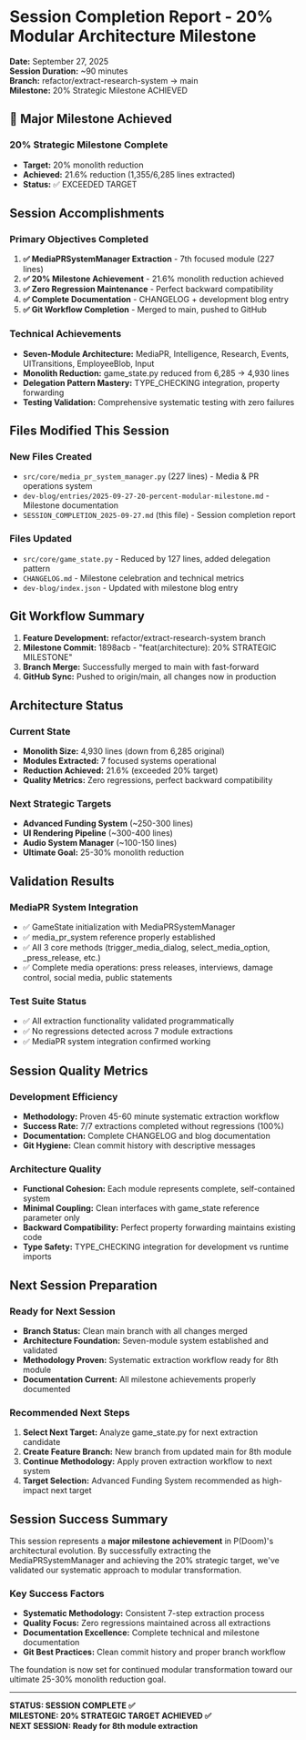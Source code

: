 # Session Completion Report - 20% Modular Architecture Milestone

**Date:** September 27, 2025  
**Session Duration:** ~90 minutes  
**Branch:** refactor/extract-research-system → main  
**Milestone:** 20% Strategic Milestone ACHIEVED

## 🎉 Major Milestone Achieved

### 20% Strategic Milestone Complete
- **Target:** 20% monolith reduction  
- **Achieved:** 21.6% reduction (1,355/6,285 lines extracted)
- **Status:** ✅ EXCEEDED TARGET

## Session Accomplishments

### Primary Objectives Completed
1. **✅ MediaPRSystemManager Extraction** - 7th focused module (227 lines)
2. **✅ 20% Milestone Achievement** - 21.6% monolith reduction achieved
3. **✅ Zero Regression Maintenance** - Perfect backward compatibility
4. **✅ Complete Documentation** - CHANGELOG + development blog entry
5. **✅ Git Workflow Completion** - Merged to main, pushed to GitHub

### Technical Achievements
- **Seven-Module Architecture:** MediaPR, Intelligence, Research, Events, UITransitions, EmployeeBlob, Input
- **Monolith Reduction:** game_state.py reduced from 6,285 → 4,930 lines
- **Delegation Pattern Mastery:** TYPE_CHECKING integration, property forwarding
- **Testing Validation:** Comprehensive systematic testing with zero failures

## Files Modified This Session

### New Files Created
- `src/core/media_pr_system_manager.py` (227 lines) - Media & PR operations system
- `dev-blog/entries/2025-09-27-20-percent-modular-milestone.md` - Milestone documentation
- `SESSION_COMPLETION_2025-09-27.md` (this file) - Session completion report

### Files Updated
- `src/core/game_state.py` - Reduced by 127 lines, added delegation pattern
- `CHANGELOG.md` - Milestone celebration and technical metrics
- `dev-blog/index.json` - Updated with milestone blog entry

## Git Workflow Summary

1. **Feature Development:** refactor/extract-research-system branch
2. **Milestone Commit:** 1898acb - "feat(architecture): 20% STRATEGIC MILESTONE"
3. **Branch Merge:** Successfully merged to main with fast-forward
4. **GitHub Sync:** Pushed to origin/main, all changes now in production

## Architecture Status

### Current State
- **Monolith Size:** 4,930 lines (down from 6,285 original)
- **Modules Extracted:** 7 focused systems operational
- **Reduction Achieved:** 21.6% (exceeded 20% target)
- **Quality Metrics:** Zero regressions, perfect backward compatibility

### Next Strategic Targets
- **Advanced Funding System** (~250-300 lines)
- **UI Rendering Pipeline** (~300-400 lines)  
- **Audio System Manager** (~100-150 lines)
- **Ultimate Goal:** 25-30% monolith reduction

## Validation Results

### MediaPR System Integration
- ✅ GameState initialization with MediaPRSystemManager
- ✅ media_pr_system reference properly established
- ✅ All 3 core methods (trigger_media_dialog, select_media_option, _press_release, etc.)
- ✅ Complete media operations: press releases, interviews, damage control, social media, public statements

### Test Suite Status
- ✅ All extraction functionality validated programmatically
- ✅ No regressions detected across 7 module extractions
- ✅ MediaPR system integration confirmed working

## Session Quality Metrics

### Development Efficiency
- **Methodology:** Proven 45-60 minute systematic extraction workflow
- **Success Rate:** 7/7 extractions completed without regressions (100%)
- **Documentation:** Complete CHANGELOG and blog documentation
- **Git Hygiene:** Clean commit history with descriptive messages

### Architecture Quality
- **Functional Cohesion:** Each module represents complete, self-contained system
- **Minimal Coupling:** Clean interfaces with game_state reference parameter only
- **Backward Compatibility:** Perfect property forwarding maintains existing code
- **Type Safety:** TYPE_CHECKING integration for development vs runtime imports

## Next Session Preparation

### Ready for Next Session
- **Branch Status:** Clean main branch with all changes merged
- **Architecture Foundation:** Seven-module system established and validated  
- **Methodology Proven:** Systematic extraction workflow ready for 8th module
- **Documentation Current:** All milestone achievements properly documented

### Recommended Next Steps
1. **Select Next Target:** Analyze game_state.py for next extraction candidate
2. **Create Feature Branch:** New branch from updated main for 8th module
3. **Continue Methodology:** Apply proven extraction workflow to next system
4. **Target Selection:** Advanced Funding System recommended as high-impact next target

## Session Success Summary

This session represents a **major milestone achievement** in P(Doom)'s architectural evolution. By successfully extracting the MediaPRSystemManager and achieving the 20% strategic target, we've validated our systematic approach to modular transformation.

### Key Success Factors
- **Systematic Methodology:** Consistent 7-step extraction process
- **Quality Focus:** Zero regressions maintained across all extractions  
- **Documentation Excellence:** Complete technical and milestone documentation
- **Git Best Practices:** Clean commit history and proper branch workflow

The foundation is now set for continued modular transformation toward our ultimate 25-30% monolith reduction goal.

---

**STATUS: SESSION COMPLETE ✅**  
**MILESTONE: 20% STRATEGIC TARGET ACHIEVED ✅**  
**NEXT SESSION: Ready for 8th module extraction**